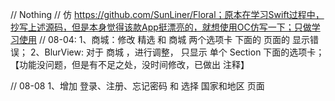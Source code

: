 // Nothing
// 仿 https://github.com/SunLiner/Floral；原本在学习Swift过程中，抄写上述源码，但是本身觉得该款App挺漂亮的，就想使用OC仿写一下；只做学习使用
// 08-04: 
    1、商城：修改 精选 和 商城 两个选项卡 下面的 页面的 显示错误；
    2、BlurView: 对于 商城 ，进行调整， 只显示 单个 Section 下面的选项卡；【功能没问题，但是有不足之处，没时间修改，已做出 注释】

// 08-08
	1、增加 登录、注册、忘记密码 和 选择 国家和地区 页面
